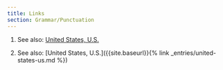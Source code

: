 ```yaml
---
title: Links
section: Grammar/Punctuation
---
```


1. See also: [United States, U.S.]({{site.baseurl}}/entries/united-states-us/)

2. See also: [United States, U.S.]({{site.baseurl}}{% link _entries/united-states-us.md %})